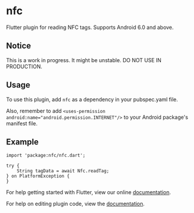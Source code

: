 # nfc

Flutter plugin for reading NFC tags. Supports Android 6.0 and above.

## Notice

This is a work in progress. It might be unstable. DO NOT USE IN PRODUCTION.

## Usage

To use this plugin, add `nfc` as a dependency in your pubspec.yaml file.

Also, remember to add `<uses-permission android:name="android.permission.INTERNET"/>` to your Android package's manifest file.


## Example

```
import 'package:nfc/nfc.dart';

try {
    String tagData = await Nfc.readTag;
} on PlatformException {
}
```

For help getting started with Flutter, view our online
[documentation](https://flutter.io/).

For help on editing plugin code, view the [documentation](https://flutter.io/platform-plugins/#edit-code).
